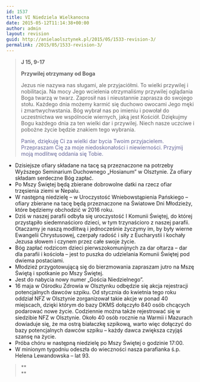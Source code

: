 ```yaml
---
id: 1537
title: VI Niedziela Wielkanocna
date: 2015-05-12T11:14:38+00:00
author: admin
layout: revision
guid: http://anielaolsztynek.pl/2015/05/1533-revision-3/
permalink: /2015/05/1533-revision-3/
---
```

> **J 15, 9-17**
> 
> **Przywilej otrzymany od Boga**
> 
> Jezus nie nazywa nas sługami, ale przyjaciółmi. To wielki przywilej i nobilitacja. Na mocy Jego wcielenia otrzymaliśmy przywilej oglądania Boga twarzą w twarz. Zaprosił nas i nieustannie zaprasza do swojego stołu. Każdego dnia możemy karmić się duchowo owocami Jego męki i zmartwychwstania. Bóg wybrał nas po imieniu i powołał do uczestnictwa we wspólnocie wiernych, jaką jest Kościół. Dziękujmy Bogu każdego dnia za ten wielki dar i przywilej. Niech nasze uczciwe i pobożne życie będzie znakiem tego wybrania.
> 
> <span style="color: #666699;">Panie, dziękuję Ci za wielki dar bycia Twoim przyjacielem. Przepraszam Cię za moje niedoskonałości i niewierności. Przyjmij moją modlitwę oddania się Tobie.</span>

  * Dzisiejsze ofiary składane na tacę są przeznaczone na potrzeby Wyższego Seminarium Duchownego &#8222;Hosianum&#8221; w Olsztynie. Za ofiary składam serdeczne Bóg zapłać.
  * Po Mszy Świętej będą zbierane dobrowolne datki na rzecz ofiar trzęsienia ziemi w Nepalu.
  * W następną niedzielę &#8211; w Uroczystość Wniebowstąpienia Pańskiego &#8211; ofiary zbierane na tacę będą przeznaczone na Światowe Dni Młodzieży, które będziemy obchodzić w 2016 roku.
  * Dziś w naszej parafii odbyła się uroczystość I Komunii Świętej, do której przystąpiło siedemnaścioro dzieci, w tym trzynaścioro z naszej parafii. Otaczamy je naszą modlitwą i jednocześnie życzymy im, by były wierne Ewangelii Chrystusowej, czerpały radość i siły z Eucharystii i kochały Jezusa słowem i czynem przez całe swoje życie.
  * Bóg zapłać rodzicom dzieci pierwszokomunijnych za dar ołtarza &#8211; dar dla parafii i kościoła &#8211; jest to puszka do udzielania Komunii Świętej pod dwiema postaciami.
  * Młodzież przygotowującą się do bierzmowania zapraszam jutro na Mszę Świętą i spotkanie po Mszy Świętej.
  * Jest do nabycia nowy numer &#8222;Gościa Niedzielnego&#8221;.
  * 16 maja w Ośrodku Zdrowia w Olsztynku odbędzie się akcja rejestracji potencjalnych dawców szpiku. Od stycznia do kwietnia tego roku oddział NFZ w Olsztynie zorganizował takie akcje w ponad 40 miejscach, dzięki którym do bazy DKMS dołączyło 840 osób chcących podarować nowe życie. Codziennie można także rejestrować się w siedzibie NFZ w Olsztynie. Około 40 osób rocznie na Warmii i Mazurach dowiaduje się, że ma ostrą białaczkę szpikową, warto więc dołączyć do bazy potencjalnych dawców szpiku &#8211; każdy dawca zwiększa czyjąś szansę na życie.
  * Próba chóru w następną niedzielę po Mszy Świętej o godzinie 17:00.
  * W minionym tygodniu odeszła do wieczności nasza parafianka ś.p. Helena Lewandowska &#8211; lat 93.

> **  
>**
